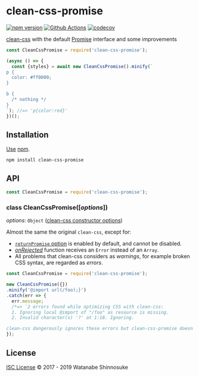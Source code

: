 # clean-css-promise

[![npm version](https://img.shields.io/npm/v/clean-css-promise.svg)](https://www.npmjs.com/package/clean-css-promise)
[![Github Actions](https://action-badges.now.sh/shinnn/clean-css-promise)](https://wdp9fww0r9.execute-api.us-west-2.amazonaws.com/production/results/shinnn/clean-css-promise)
[![codecov](https://codecov.io/gh/shinnn/clean-css-promise/branch/master/graph/badge.svg)](https://codecov.io/gh/shinnn/clean-css-promise)

[clean-css](https://github.com/jakubpawlowicz/clean-css) with the default [Promise](https://developer.mozilla.org/docs/Mozilla/JavaScript_code_modules/Promise.jsm/Promise) interface and some improvements

```javascript
const CleanCssPromise = require('clean-css-promise');

(async () => {
  const {styles} = await new CleanCssPromise().minify(`
p {
  color: #ff0000;
}

b {
  /* nothing */
}
`); //=> 'p{color:red}'
})();
```

## Installation

[Use](https://docs.npmjs.com/cli/install) [npm](https://docs.npmjs.com/about-npm/).

```
npm install clean-css-promise
```

## API

```javascript
const CleanCssPromise = require('clean-css-promise');
```

### class CleanCssPromise([*options*])

*options*: `Object` ([clean-css constructor options](https://github.com/jakubpawlowicz/clean-css#constructor-options))  

Almost the same the original `clean-css`, except for:

* [`returnPromise` option](https://github.com/jakubpawlowicz/clean-css#promise-interface) is enabled by default, and cannot be disabled.
* [*onRejected*](https://developer.mozilla.org/en-US/docs/Web/JavaScript/Reference/Global_Objects/Promise/then#Parameters) function receives an `Error` instead of an `Array`.
* All problems that clean-css considers as *warnings*, for example broken CSS syntax, are regarded as *errors*.

```javascript
const CleanCssPromise = require('clean-css-promise');

new CleanCssPromise({})
.minify('@import url(/foo);}')
.catch(err => {
  err.message;
  /*=> `2 errors found while optimizing CSS with clean-css:
  1. Ignoring local @import of "/foo" as resource is missing.
  2. Invalid character(s) '?' at 1:18. Ignoring.

clean-css dangerously ignores these errors but clean-css-promise doesn't, because it's much more reasonable to update the CSS to fix all problems than to pretend that you didn't see the errors.` */
});
```

## License

[ISC License](./LICENSE) © 2017 - 2019 Watanabe Shinnosuke
